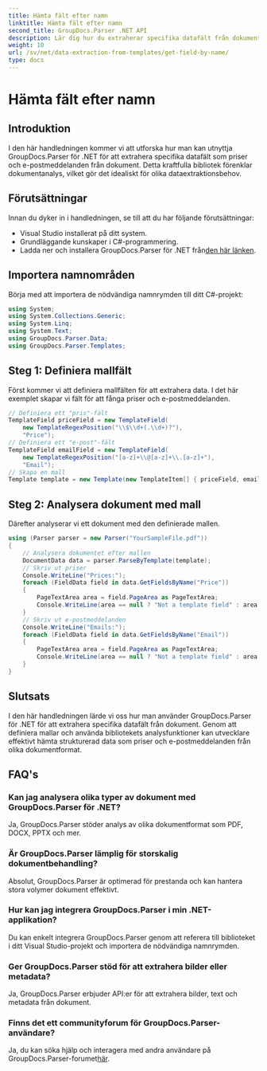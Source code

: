 ```yaml
---
title: Hämta fält efter namn
linktitle: Hämta fält efter namn
second_title: GroupDocs.Parser .NET API
description: Lär dig hur du extraherar specifika datafält från dokument med GroupDocs.Parser för .NET. Steg-för-steg guide med kodexempel.
weight: 10
url: /sv/net/data-extraction-from-templates/get-field-by-name/
type: docs
---
```

# Hämta fält efter namn

## Introduktion
I den här handledningen kommer vi att utforska hur man kan utnyttja GroupDocs.Parser för .NET för att extrahera specifika datafält som priser och e-postmeddelanden från dokument. Detta kraftfulla bibliotek förenklar dokumentanalys, vilket gör det idealiskt för olika dataextraktionsbehov.
## Förutsättningar
Innan du dyker in i handledningen, se till att du har följande förutsättningar:
- Visual Studio installerat på ditt system.
- Grundläggande kunskaper i C#-programmering.
-  Ladda ner och installera GroupDocs.Parser för .NET från[den här länken](https://releases.groupdocs.com/parser/net/).

## Importera namnområden
Börja med att importera de nödvändiga namnrymden till ditt C#-projekt:
```csharp
using System;
using System.Collections.Generic;
using System.Linq;
using System.Text;
using GroupDocs.Parser.Data;
using GroupDocs.Parser.Templates;
```
## Steg 1: Definiera mallfält
Först kommer vi att definiera mallfälten för att extrahera data. I det här exemplet skapar vi fält för att fånga priser och e-postmeddelanden.
```csharp
// Definiera ett "pris"-fält
TemplateField priceField = new TemplateField(
    new TemplateRegexPosition("\\$\\d+(.\\d+)?"),
    "Price");
// Definiera ett "e-post"-fält
TemplateField emailField = new TemplateField(
    new TemplateRegexPosition("[a-z]+\\@[a-z]+\\.[a-z]+"),
    "Email");
// Skapa en mall
Template template = new Template(new TemplateItem[] { priceField, emailField });
```
## Steg 2: Analysera dokument med mall
Därefter analyserar vi ett dokument med den definierade mallen.
```csharp
using (Parser parser = new Parser("YourSampleFile.pdf"))
{
    // Analysera dokumentet efter mallen
    DocumentData data = parser.ParseByTemplate(template);
    // Skriv ut priser
    Console.WriteLine("Prices:");
    foreach (FieldData field in data.GetFieldsByName("Price"))
    {
        PageTextArea area = field.PageArea as PageTextArea;
        Console.WriteLine(area == null ? "Not a template field" : area.Text);
    }
    // Skriv ut e-postmeddelanden
    Console.WriteLine("Emails:");
    foreach (FieldData field in data.GetFieldsByName("Email"))
    {
        PageTextArea area = field.PageArea as PageTextArea;
        Console.WriteLine(area == null ? "Not a template field" : area.Text);
    }
}
```

## Slutsats
I den här handledningen lärde vi oss hur man använder GroupDocs.Parser för .NET för att extrahera specifika datafält från dokument. Genom att definiera mallar och använda bibliotekets analysfunktioner kan utvecklare effektivt hämta strukturerad data som priser och e-postmeddelanden från olika dokumentformat.

## FAQ's
### Kan jag analysera olika typer av dokument med GroupDocs.Parser för .NET?
Ja, GroupDocs.Parser stöder analys av olika dokumentformat som PDF, DOCX, PPTX och mer.
### Är GroupDocs.Parser lämplig för storskalig dokumentbehandling?
Absolut, GroupDocs.Parser är optimerad för prestanda och kan hantera stora volymer dokument effektivt.
### Hur kan jag integrera GroupDocs.Parser i min .NET-applikation?
Du kan enkelt integrera GroupDocs.Parser genom att referera till biblioteket i ditt Visual Studio-projekt och importera de nödvändiga namnrymden.
### Ger GroupDocs.Parser stöd för att extrahera bilder eller metadata?
Ja, GroupDocs.Parser erbjuder API:er för att extrahera bilder, text och metadata från dokument.
### Finns det ett communityforum för GroupDocs.Parser-användare?
 Ja, du kan söka hjälp och interagera med andra användare på GroupDocs.Parser-forumet[här](https://forum.groupdocs.com/c/parser/17).